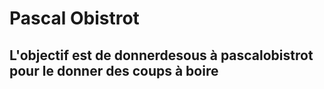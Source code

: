 # Pascal Obistrot

## L'objectif est de donnerdesous à pascalobistrot pour le donner des coups à boire
